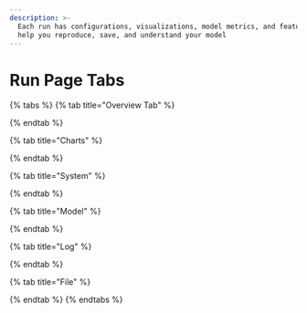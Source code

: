 ```yaml
---
description: >-
  Each run has configurations, visualizations, model metrics, and features to
  help you reproduce, save, and understand your model
---
```


# Run Page Tabs



{% tabs %}
{% tab title="Overview Tab" %}

{% endtab %}

{% tab title="Charts" %}

{% endtab %}

{% tab title="System" %}

{% endtab %}

{% tab title="Model" %}

{% endtab %}

{% tab title="Log" %}

{% endtab %}

{% tab title="File" %}

{% endtab %}
{% endtabs %}


